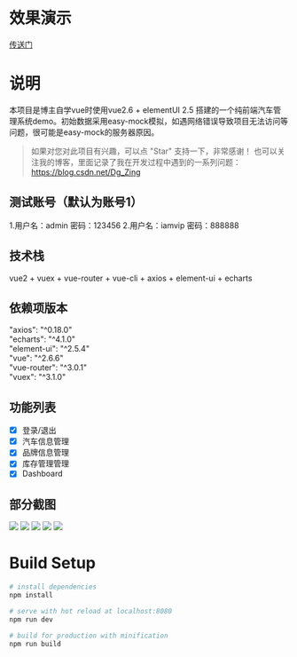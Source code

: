 # 效果演示

[传送门](https://arlisol.github.io/amKnow)

# 说明

本项目是博主自学vue时使用vue2.6 + elementUI 2.5 搭建的一个纯前端汽车管理系统demo。初始数据采用easy-mock模拟，如遇网络错误导致项目无法访问等问题，很可能是easy-mock的服务器原因。
>如果对您对此项目有兴趣，可以点 "Star" 支持一下，非常感谢！
>也可以关注我的博客，里面记录了我在开发过程中遇到的一系列问题：https://blog.csdn.net/Dg_Zing

## 测试账号（默认为账号1）
1.用户名：admin
  密码：123456
2.用户名：iamvip
  密码：888888

## 技术栈

vue2 + vuex + vue-router + vue-cli + axios + element-ui + echarts

## 依赖项版本

"axios": "^0.18.0"  
"echarts": "^4.1.0"  
"element-ui": "^2.5.4"  
"vue": "^2.6.6"  
"vue-router": "^3.0.1"  
"vuex": "^3.1.0"

## 功能列表

- [x] 登录/退出
- [x] 汽车信息管理
- [x] 品牌信息管理
- [x] 库存管理管理
- [x] Dashboard

## 部分截图

![](https://img-blog.csdnimg.cn/20190223152658466.png?x-oss-process=image/watermark,type_ZmFuZ3poZW5naGVpdGk,shadow_10,text_aHR0cHM6Ly9ibG9nLmNzZG4ubmV0L0RnX1ppbmc=,size_16,color_FFFFFF,t_70)
![](https://img-blog.csdnimg.cn/20190223152759117.png?x-oss-process=image/watermark,type_ZmFuZ3poZW5naGVpdGk,shadow_10,text_aHR0cHM6Ly9ibG9nLmNzZG4ubmV0L0RnX1ppbmc=,size_16,color_FFFFFF,t_70)
![](https://img-blog.csdnimg.cn/20190223153559729.png?x-oss-process=image/watermark,type_ZmFuZ3poZW5naGVpdGk,shadow_10,text_aHR0cHM6Ly9ibG9nLmNzZG4ubmV0L0RnX1ppbmc=,size_16,color_FFFFFF,t_70)
![](https://img-blog.csdnimg.cn/20190223153632678.png?x-oss-process=image/watermark,type_ZmFuZ3poZW5naGVpdGk,shadow_10,text_aHR0cHM6Ly9ibG9nLmNzZG4ubmV0L0RnX1ppbmc=,size_16,color_FFFFFF,t_70)
![](https://img-blog.csdnimg.cn/20190223153710143.png?x-oss-process=image/watermark,type_ZmFuZ3poZW5naGVpdGk,shadow_10,text_aHR0cHM6Ly9ibG9nLmNzZG4ubmV0L0RnX1ppbmc=,size_16,color_FFFFFF,t_70)

# Build Setup

``` bash
# install dependencies
npm install

# serve with hot reload at localhost:8080
npm run dev

# build for production with minification
npm run build

```
